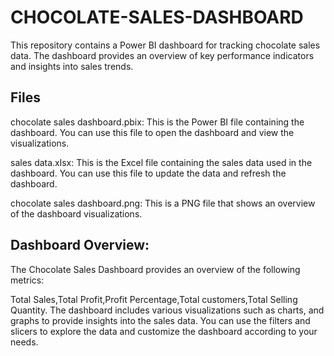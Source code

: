 # CHOCOLATE-SALES-DASHBOARD
This repository contains a Power BI dashboard for tracking chocolate sales data. The dashboard provides an overview of key performance indicators and insights into sales trends.

## Files
chocolate sales dashboard.pbix: This is the Power BI file containing the dashboard. You can use this file to open the dashboard and view the visualizations.

sales data.xlsx: This is the Excel file containing the sales data used in the dashboard. You can use this file to update the data and refresh the dashboard.

chocolate sales dashboard.png: This is a PNG file that shows an overview of the dashboard visualizations.

## Dashboard Overview:
The Chocolate Sales Dashboard provides an overview of the following metrics:

Total Sales,Total Profit,Profit Percentage,Total customers,Total Selling Quantity.
The dashboard includes various visualizations such as charts, and graphs to provide insights into the sales data. You can use the filters and slicers to explore the data and customize the dashboard according to your needs.
